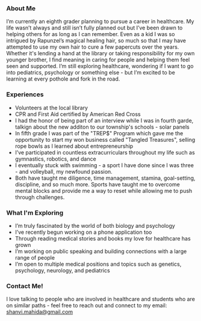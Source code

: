 
### About Me
I’m currently an eighth grader planning to pursue a career in healthcare. My life wasn’t always and still isn’t fully planned out but I’ve been drawn to helping others for as long as I can remember. Even as a kid I was so intrigued by Rapunzel’s magical healing hair, so much so that I may have attempted to use my own hair to cure a few papercuts over the years. Whether it's lending a hand at the library or taking responsibility for my own younger brother, I find meaning in caring for people and helping them feel seen and supported. I’m still exploring healthcare, wondering if I want to go into pediatrics, psychology or something else - but I’m excited to be learning at every pothole and fork in the road. 

### Experiences
- Volunteers at the local library
- CPR and First Aid certified by American Red Cross
- I had the honor of being part of an interview while I was in fourth garde, talkign about the new additon to our township's schools -   solar panels
- In fifth grade I was part of the "TREP$" Program which gave me the opportunity to start my won business called "Tangled Treasures",    selling rope bowls as I learned about entrepreneurship
- I’ve participated in countless extracurriculars throughout my life such as gymnastics, robotics, and dance 
- I eventually stuck with swimming - a sport I have done since I was three - and volleyball, my newfound passion.
- Both have taught me diligence, time management, stamina, goal-setting, discipline, and so much more. Sports have taught me to          overcome mental blocks and provide me a way to reset while allowing me to push through challenges.

### What I'm Exploring
- I’m truly fascinated by the world of both biology and psychology
- I’ve recently begun working on a phone application too
- Through reading medical stories and books my love for healthcare has grown
- I’m working on public speaking and building connections with a large range of people
- I’m open to multiple medical positions and topics such as genetics, psychology, neurology, and pediatrics

### Contact Me!
I love talking to people who are involved in healthcare and students who are on similar paths - feel free to reach out and connect to my email: shanvi.mahida@gmail.com



